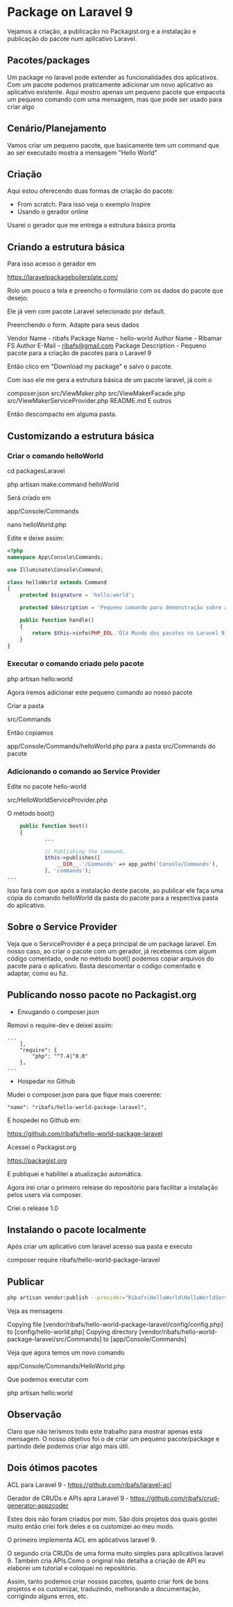 # Package on Laravel 9

Vejamos a criação, a publicação no Packagist.org e a instalação e publicação do pacote num aplicativo Laravel.

## Pacotes/packages

Um package no laravel pode extender as funcionalidades dos aplicativos. Com um pacote podemos praticamente adicionar um novo aplicativo ao aplicativo existente. Aqui mostro apenas um pequeno pacote que empacota um pequeno comando com uma mensagem, mas que pode ser usado para criar algo 

## Cenário/Planejamento

Vamos criar um pequeno pacote, que basicamente tem um command que ao ser executado mostra a mensagem "Hello World"

## Criação

Aqui estou oferecendo duas formas de criação do pacote:

- From scratch. Para isso veja o exemplo Inspire
- Usando o gerador online

Usarei o gerador que me entrega a estrutura básica pronta

## Criando a estrutura básica

Para isso acesso o gerador em

https://laravelpackageboilerplate.com/

Rolo um pouco a tela e preencho o formulário com os dados do pacote que desejo:

Ele já vem com pacote Laravel selecionado por default.

Preenchendo o form. Adapte para seus dados

Vendor Name - ribafs
Package Name - hello-world
Author Name - Ribamar FS
Author E-Mail - ribafs@gmail.com
Package Description - Pequeno pacote para a criação de pacotes para o Laravel 9

Então clico em "Download my package" e salvo o pacote.

Com isso ele me gera a estrutura básica de um pacote laravel, já com o 

composer.json
src/ViewMaker.php
src/ViewMakerFacade.php
src/ViewMakerServiceProvider.php
README.md
E outros

Então descompacto em alguma pasta.

## Customizando a estrutura básica

### Criar o comando helloWorld

cd packagesLaravel

php artisan make:command helloWorld

Será criado em

app/Console/Commands

nano helloWorld.php

Edite e deixe assim:
```php
<?php
namespace App\Console\Commands;

use Illuminate\Console\Command;

class helloWorld extends Command
{
    protected $signature = 'hello:world';

    protected $description = 'Pequeno comando para demonstração sobre a criação de comandos no laravel 9';

    public function handle()
    {
        return $this->info(PHP_EOL.'Olá Mundo dos pacotes no Laravel 9 '.PHP_EOL);
    }
}
```

### Executar o comando criado pelo pacote

php artisan hello:world

Agora iremos adicionar este pequeno comando ao nosso pacote

Criar a pasta

src/Commands

Então copiamos

app/Console/Commands/helloWorld.php para a pasta src/Commands do pacote

### Adicionando o comando ao Service Provider

Edite no pacote hello-world

src/HelloWorldServiceProvider.php

O método boot()
```php
    public function boot()
    {
            ...

            // Publishing the command.
            $this->publishes([
                __DIR__.'/Commands' => app_path('Console/Commands'),
            ], 'commands');
...
```

Isso fará com que após a instalação deste pacote, ao publicar ele faça uma cópia do comando helloWorld da pasta do pacote para a respectiva pasta do aplicativo.

## Sobre o Service Provider

Veja que o ServiceProvider é a peça principal de um package laravel. Em nosso caso, ao criar o pacote com um gerador, já recebemos com algum código comentado, onde no método boot() podemos copiar arquivos do pacote para o aplicativo. Basta descomentar o código comentado e adaptar, como eu fiz.

## Publicando nosso pacote no Packagist.org

- Enxugando o composer.json

Removi o require-dev e deixei assim:
```
...
    ],
    "require": {
        "php": "^7.4|^8.0"
    },
...
```
- Hospedar no Github

Mudei o composer.json para que fique mais coerente:

    "name": "ribafs/hello-world-package-laravel",

E hospedei no Github em:

https://github.com/ribafs/hello-world-package-laravel

Acessei o Packagist.org

https://packagist.org

E publiquei e habilitei a atualização automática.

Agora irei criar o primeiro release do repositório para facilitar a instalação pelos users via composer.

Criei o release 1.0

## Instalando o pacote localmente

Após criar um aplicativo com laravel acesso sua pasta e executo

composer require ribafs/hello-world-package-laravel

## Publicar
```bash
php artisan vendor:publish --provider="Ribafs\HelloWorld\HelloWorldServiceProvider"
```
Veja as mensagens

Copying file [vendor/ribafs/hello-world-package-laravel/config/config.php] to [config/hello-world.php]
Copying directory [vendor/ribafs/hello-world-package-laravel/src/Commands] to [app/Console/Commands]

Veja que agora temos um novo comando

app/Console/Commands/HelloWorld.php

Que podemos executar com

php artisan hello:world

## Observação

Claro que não terísmos todo este trabalho para mostrar apenas esta mensagem. O nosso objetivo foi o de criar um pequeno pacote/package e partindo dele podemos criar algo mais útil.

## Dois ótimos pacotes

ACL para Laravel 9 - https://github.com/ribafs/laravel-acl

Gerador de CRUDs e APIs apra Laravel 9 - https://github.com/ribafs/crud-generator-appzcoder

Estes dois não foram criados por mim. São dois projetos dos quais gostei muito então criei fork deles e os customizei ao meu modo.

O primeiro implementa ACL em aplicativos laravel 9.

O segundo cria CRUDs de uma forma muito simples para aplicativos laravel 9. Também cria APIs.Como o original não detalha a criação de API eu elaborei um tutorial e coloquei no repositório.

Assim, tanto podemos criar nossos pacotes, quanto criar fork de bons projetos e os customizar, traduzindo, melhorando a documentação, corrigindo alguns erros, etc.
